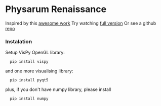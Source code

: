 # Physarum Renaissance
 Inspired by this [awesome work](https://www.sagejenson.com/physarum) 
 Try watching [full version](http://eprints.uwe.ac.uk/15260/1/artl.2010.16.2.pdf) 
 Or see a github [repo](https://github.com/nicoptere/physarum) 

### Instalation
Setup VisPy OpenGL library:
```
  pip install vispy
```
and one more visualising library:
```
  pip install pyqt5
```
plus, if you don't have numpy library, please install
```
  pip install numpy
```
